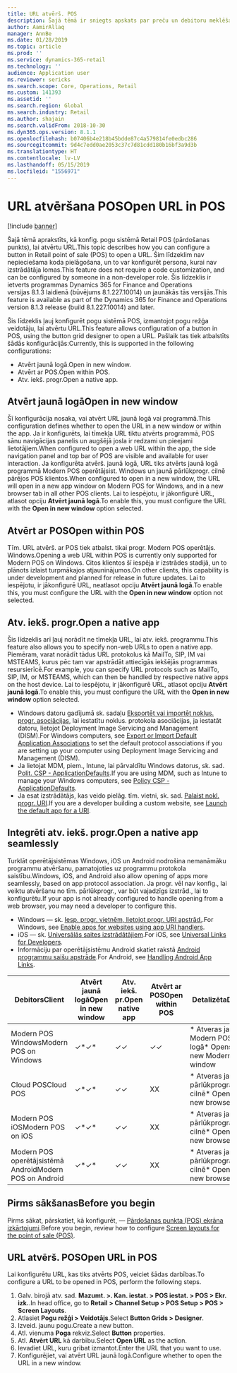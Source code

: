 ```yaml
---
title: URL atvērš. POS
description: Šajā tēmā ir sniegts apskats par preču un debitoru meklēšanas funkcionalitātes uzlabojumiem programmā Microsoft Dynamics 365 for Retail.
author: AamirAllaq
manager: AnnBe
ms.date: 01/28/2019
ms.topic: article
ms.prod: ''
ms.service: dynamics-365-retail
ms.technology: ''
audience: Application user
ms.reviewer: sericks
ms.search.scope: Core, Operations, Retail
ms.custom: 141393
ms.assetid: ''
ms.search.region: Global
ms.search.industry: Retail
ms.author: shajain
ms.search.validFrom: 2018-10-30
ms.dyn365.ops.version: 8.1.1
ms.openlocfilehash: b07406b4e218b45bdde87c4a579814fe0edbc286
ms.sourcegitcommit: 9d4c7edd0ae2053c37c7d81cdd180b16bf3a9d3b
ms.translationtype: HT
ms.contentlocale: lv-LV
ms.lasthandoff: 05/15/2019
ms.locfileid: "1556971"
---
```

# <a name="open-url-in-pos"></a><span data-ttu-id="355a0-103">URL atvēršana POS</span><span class="sxs-lookup"><span data-stu-id="355a0-103">Open URL in POS</span></span>

[!include [banner](includes/banner.md)]

<span data-ttu-id="355a0-104">Šajā tēmā aprakstīts, kā konfig. pogu sistēmā Retail POS (pārdošanas punkts), lai atvērtu URL.</span><span class="sxs-lookup"><span data-stu-id="355a0-104">This topic describes how you can configure a button in Retail point of sale (POS) to open a URL.</span></span> <span data-ttu-id="355a0-105">Šim līdzeklim nav nepieciešama koda pielāgošana, un to var konfigurēt persona, kurai nav izstrādātāja lomas.</span><span class="sxs-lookup"><span data-stu-id="355a0-105">This feature does not require a code customization, and can be configured by someone in a non-developer role.</span></span> <span data-ttu-id="355a0-106">Šis līdzeklis ir ietverts programmas Dynamics 365 for Finance and Operations versijas 8.1.3 laidienā (būvējums 8.1.227.10014) un jaunākās tās versijās.</span><span class="sxs-lookup"><span data-stu-id="355a0-106">This feature is available as part of the Dynamics 365 for Finance and Operations version 8.1.3 release (build 8.1.227.10014) and later.</span></span> 

<span data-ttu-id="355a0-107">Šis līdzeklis ļauj konfigurēt pogu sistēmā POS, izmantojot pogu režģa veidotāju, lai atvērtu URL.</span><span class="sxs-lookup"><span data-stu-id="355a0-107">This feature allows configuration of a button in POS, using the button grid designer to open a URL.</span></span> <span data-ttu-id="355a0-108">Pašlaik tas tiek atbalstīts šādās konfigurācijās:</span><span class="sxs-lookup"><span data-stu-id="355a0-108">Currently, this is supported in the following configurations:</span></span>

- <span data-ttu-id="355a0-109">Atvērt jaunā logā.</span><span class="sxs-lookup"><span data-stu-id="355a0-109">Open in new window.</span></span>
- <span data-ttu-id="355a0-110">Atvērt ar POS.</span><span class="sxs-lookup"><span data-stu-id="355a0-110">Open within POS.</span></span>
- <span data-ttu-id="355a0-111">Atv. iekš. progr.</span><span class="sxs-lookup"><span data-stu-id="355a0-111">Open a native app.</span></span>

## <a name="open-in-new-window"></a><span data-ttu-id="355a0-112">Atvērt jaunā logā</span><span class="sxs-lookup"><span data-stu-id="355a0-112">Open in new window</span></span>

<span data-ttu-id="355a0-113">Šī konfigurācija nosaka, vai atvērt URL jaunā logā vai programmā.</span><span class="sxs-lookup"><span data-stu-id="355a0-113">This configuration defines whether to open the URL in a new window or within the app.</span></span> <span data-ttu-id="355a0-114">Ja ir konfigurēts, lai tīmekļa URL tiktu atvērts programmā, POS sānu navigācijas panelis un augšējā josla ir redzami un pieejami lietotājiem.</span><span class="sxs-lookup"><span data-stu-id="355a0-114">When configured to open a web URL within the app, the side navigation panel and top bar of POS are visible and available for user interaction.</span></span> <span data-ttu-id="355a0-115">Ja konfigurēta atvērš. jaunā logā, URL tiks atvērts jaunā logā programmā Modern POS operētājsist. Windows un jaunā pārlūkprogr. cilnē pārējos POS klientos.</span><span class="sxs-lookup"><span data-stu-id="355a0-115">When configured to open in a new window, the URL will open in a new app window on Modern POS for Windows, and in a new browser tab in all other POS clients.</span></span> <span data-ttu-id="355a0-116">Lai to iespējotu, ir jākonfigurē URL, atlasot opciju **Atvērt jaunā logā**.</span><span class="sxs-lookup"><span data-stu-id="355a0-116">To enable this, you must configure the URL with the **Open in new window** option selected.</span></span>

## <a name="open-within-pos"></a><span data-ttu-id="355a0-117">Atvērt ar POS</span><span class="sxs-lookup"><span data-stu-id="355a0-117">Open within POS</span></span>

<span data-ttu-id="355a0-118">Tīm. URL atvērš. ar POS tiek atbalst. tikai progr. Modern POS operētājs. Windows.</span><span class="sxs-lookup"><span data-stu-id="355a0-118">Opening a web URL within POS is currently only supported for Modern POS on Windows.</span></span> <span data-ttu-id="355a0-119">Citos klientos šī iespēja ir izstrādes stadijā, un to plānots izlaist turpmākajos atjauninājumos.</span><span class="sxs-lookup"><span data-stu-id="355a0-119">On other clients, this capability is under development and planned for release in future updates.</span></span> <span data-ttu-id="355a0-120">Lai to iespējotu, ir jākonfigurē URL, neatlasot opciju **Atvērt jaunā logā**.</span><span class="sxs-lookup"><span data-stu-id="355a0-120">To enable this, you must configure the URL with the **Open in new window** option not selected.</span></span>

## <a name="open-a-native-app"></a><span data-ttu-id="355a0-121">Atv. iekš. progr.</span><span class="sxs-lookup"><span data-stu-id="355a0-121">Open a native app</span></span>

<span data-ttu-id="355a0-122">Šis līdzeklis arī ļauj norādīt ne tīmekļa URL, lai atv. iekš. programmu.</span><span class="sxs-lookup"><span data-stu-id="355a0-122">This feature also allows you to specify non-web URLs to open a native app.</span></span> <span data-ttu-id="355a0-123">Piemēram, varat norādīt tādus URL protokolus kā MailTo, SIP, IM vai MSTEAMS, kurus pēc tam var apstrādāt attiecīgās iekšējās programmas resursierīcē.</span><span class="sxs-lookup"><span data-stu-id="355a0-123">For example, you can specify URL protocols such as MailTo, SIP, IM, or MSTEAMS, which can then be handled by respective native apps on the host device.</span></span> <span data-ttu-id="355a0-124">Lai to iespējotu, ir jākonfigurē URL, atlasot opciju **Atvērt jaunā logā**.</span><span class="sxs-lookup"><span data-stu-id="355a0-124">To enable this, you must configure the URL with the **Open in new window** option selected.</span></span>

- <span data-ttu-id="355a0-125">Windows datoru gadījumā sk. sadaļu [Eksportēt vai importēt noklus. progr. asociācijas](https://docs.microsoft.com/windows-hardware/manufacture/desktop/export-or-import-default-application-associations), lai iestatītu noklus. protokola asociācijas, ja iestatāt datoru, lietojot Deployment Image Servicing and Management (DISM).</span><span class="sxs-lookup"><span data-stu-id="355a0-125">For Windows computers, see [Export or Import Default Application Associations](https://docs.microsoft.com/windows-hardware/manufacture/desktop/export-or-import-default-application-associations) to set the default protocol associations if you are setting up your computer using Deployment Image Servicing and Management (DISM).</span></span>
- <span data-ttu-id="355a0-126">Ja lietojat MDM, piem., Intune, lai pārvaldītu Windows datorus, sk. sad. [Polit. CSP - ApplicationDefaults](https://docs.microsoft.com/windows/client-management/mdm/policy-csp-applicationdefaults).</span><span class="sxs-lookup"><span data-stu-id="355a0-126">If you are using MDM, such as Intune to manage your Windows computers, see [Policy CSP - ApplicationDefaults](https://docs.microsoft.com/windows/client-management/mdm/policy-csp-applicationdefaults).</span></span>
- <span data-ttu-id="355a0-127">Ja esat izstrādātājs, kas veido pielāg. tīm. vietni, sk. sad. [Palaist nokl. progr. URI](https://docs.microsoft.com/windows/uwp/launch-resume/launch-default-app).</span><span class="sxs-lookup"><span data-stu-id="355a0-127">If you are a developer building a custom website, see [Launch the default app for a URI](https://docs.microsoft.com/windows/uwp/launch-resume/launch-default-app).</span></span>

## <a name="open-a-native-app-seamlessly"></a><span data-ttu-id="355a0-128">Integrēti atv. iekš. progr.</span><span class="sxs-lookup"><span data-stu-id="355a0-128">Open a native app seamlessly</span></span>

<span data-ttu-id="355a0-129">Turklāt operētājsistēmas Windows, iOS un Android nodrošina nemanāmāku programmu atvēršanu, pamatojoties uz programmu protokola saistību.</span><span class="sxs-lookup"><span data-stu-id="355a0-129">Windows, iOS, and Android also allow opening of apps more seamlessly, based on app protocol association.</span></span> <span data-ttu-id="355a0-130">Ja progr. vēl nav konfig., lai veiktu atvēršanu no tīm. pārlūkprogr., var būt vajadzīgs izstrād., lai to konfigurētu.</span><span class="sxs-lookup"><span data-stu-id="355a0-130">If your app is not already configured to handle opening from a web browser, you may need a developer to configure this.</span></span>

- <span data-ttu-id="355a0-131">Windows — sk. [Iesp. progr. vietnēm, lietojot progr. URI apstrād.](https://docs.microsoft.com/windows/uwp/launch-resume/web-to-app-linking).</span><span class="sxs-lookup"><span data-stu-id="355a0-131">For Windows, see [Enable apps for websites using app URI handlers](https://docs.microsoft.com/windows/uwp/launch-resume/web-to-app-linking).</span></span>
- <span data-ttu-id="355a0-132">iOS — sk. [Universālās saites izstrādātājiem](https://developer.apple.com/ios/universal-links/).</span><span class="sxs-lookup"><span data-stu-id="355a0-132">For iOS, see [Universal Links for Developers](https://developer.apple.com/ios/universal-links/).</span></span>
- <span data-ttu-id="355a0-133">Informāciju par operētājsistēmu Android skatiet rakstā [Android programmu saišu apstrāde](https://developer.android.com/training/app-links/).</span><span class="sxs-lookup"><span data-stu-id="355a0-133">For Android, see [Handling Android App Links](https://developer.android.com/training/app-links/).</span></span>

| <span data-ttu-id="355a0-134">Debitors</span><span class="sxs-lookup"><span data-stu-id="355a0-134">Client</span></span>                | <span data-ttu-id="355a0-135">Atvērt jaunā logā</span><span class="sxs-lookup"><span data-stu-id="355a0-135">Open in new window</span></span> | <span data-ttu-id="355a0-136">Atv. iekš. pr.</span><span class="sxs-lookup"><span data-stu-id="355a0-136">Open native app</span></span> | <span data-ttu-id="355a0-137">Atvērt ar POS</span><span class="sxs-lookup"><span data-stu-id="355a0-137">Open within POS</span></span> | <span data-ttu-id="355a0-138">Detalizēta</span><span class="sxs-lookup"><span data-stu-id="355a0-138">Details</span></span>                           |
|-----------------------|--------------------|-----------------|-----------------|-----------------------------------|
| <span data-ttu-id="355a0-139">Modern POS Windows</span><span class="sxs-lookup"><span data-stu-id="355a0-139">Modern POS on Windows</span></span> | <span data-ttu-id="355a0-140">✓\*</span><span class="sxs-lookup"><span data-stu-id="355a0-140">✓\*</span></span>                | <span data-ttu-id="355a0-141">✓</span><span class="sxs-lookup"><span data-stu-id="355a0-141">✓</span></span>               | <span data-ttu-id="355a0-142">✓</span><span class="sxs-lookup"><span data-stu-id="355a0-142">✓</span></span>              | <span data-ttu-id="355a0-143">\* Atveras jaunā Modern POS logā</span><span class="sxs-lookup"><span data-stu-id="355a0-143">\* Opens in new Modern POS window</span></span> |
| <span data-ttu-id="355a0-144">Cloud POS</span><span class="sxs-lookup"><span data-stu-id="355a0-144">Cloud POS</span></span>             | <span data-ttu-id="355a0-145">✓\*</span><span class="sxs-lookup"><span data-stu-id="355a0-145">✓\*</span></span>                | <span data-ttu-id="355a0-146">✓</span><span class="sxs-lookup"><span data-stu-id="355a0-146">✓</span></span>               | <span data-ttu-id="355a0-147">X</span><span class="sxs-lookup"><span data-stu-id="355a0-147">X</span></span>              | <span data-ttu-id="355a0-148">\* Atveras jaunā pārlūkprogrammas cilnē</span><span class="sxs-lookup"><span data-stu-id="355a0-148">\* Opens in new browser tab</span></span>        |
| <span data-ttu-id="355a0-149">Modern POS iOS</span><span class="sxs-lookup"><span data-stu-id="355a0-149">Modern POS on iOS</span></span>     | <span data-ttu-id="355a0-150">✓\*</span><span class="sxs-lookup"><span data-stu-id="355a0-150">✓\*</span></span>                | <span data-ttu-id="355a0-151">✓</span><span class="sxs-lookup"><span data-stu-id="355a0-151">✓</span></span>               | <span data-ttu-id="355a0-152">X</span><span class="sxs-lookup"><span data-stu-id="355a0-152">X</span></span>              | <span data-ttu-id="355a0-153">\* Atveras jaunā pārlūkprogrammas cilnē</span><span class="sxs-lookup"><span data-stu-id="355a0-153">\* Opens in new browser tab</span></span>        |
| <span data-ttu-id="355a0-154">Modern POS operētājsistēmā Android</span><span class="sxs-lookup"><span data-stu-id="355a0-154">Modern POS on Android</span></span> | <span data-ttu-id="355a0-155">✓\*</span><span class="sxs-lookup"><span data-stu-id="355a0-155">✓\*</span></span>                | <span data-ttu-id="355a0-156">✓</span><span class="sxs-lookup"><span data-stu-id="355a0-156">✓</span></span>               | <span data-ttu-id="355a0-157">X</span><span class="sxs-lookup"><span data-stu-id="355a0-157">X</span></span>              | <span data-ttu-id="355a0-158">\* Atveras jaunā pārlūkprogrammas cilnē</span><span class="sxs-lookup"><span data-stu-id="355a0-158">\* Opens in new browser tab</span></span>        |

## <a name="before-you-begin"></a><span data-ttu-id="355a0-159">Pirms sākšanas</span><span class="sxs-lookup"><span data-stu-id="355a0-159">Before you begin</span></span>

<span data-ttu-id="355a0-160">Pirms sākat, pārskatiet, kā konfigurēt, — [Pārdošanas punkta (POS) ekrāna izkārtojumi](pos-screen-layouts.md).</span><span class="sxs-lookup"><span data-stu-id="355a0-160">Before you begin, review how to configure [Screen layouts for the point of sale (POS)](pos-screen-layouts.md).</span></span>

## <a name="open-url-in-pos"></a><span data-ttu-id="355a0-161">URL atvērš. POS</span><span class="sxs-lookup"><span data-stu-id="355a0-161">Open URL in POS</span></span>

<span data-ttu-id="355a0-162">Lai konfigurētu URL, kas tiks atvērts POS, veiciet šādas darbības.</span><span class="sxs-lookup"><span data-stu-id="355a0-162">To configure a URL to be opened in POS, perform the following steps.</span></span>

1. <span data-ttu-id="355a0-163">Galv. birojā atv. sad. **Mazumt. \>. Kan. iestat. \> POS iestat. \> POS \> Ekr. izk.**.</span><span class="sxs-lookup"><span data-stu-id="355a0-163">In head office, go to **Retail \> Channel Setup \> POS Setup \> POS \> Screen Layouts**.</span></span>
2. <span data-ttu-id="355a0-164">Atlasiet **Pogu režģi \> Veidotājs**.</span><span class="sxs-lookup"><span data-stu-id="355a0-164">Select **Button Grids \> Designer**.</span></span>
3. <span data-ttu-id="355a0-165">Izveid. jaunu pogu.</span><span class="sxs-lookup"><span data-stu-id="355a0-165">Create a new button.</span></span>
4. <span data-ttu-id="355a0-166">Atl. vienuma **Poga** rekviz.</span><span class="sxs-lookup"><span data-stu-id="355a0-166">Select **Button** properties.</span></span>
5. <span data-ttu-id="355a0-167">Atl. **Atvērt URL** kā darbību.</span><span class="sxs-lookup"><span data-stu-id="355a0-167">Select **Open URL** as the action.</span></span>
6. <span data-ttu-id="355a0-168">Ievadiet URL, kuru gribat izmantot.</span><span class="sxs-lookup"><span data-stu-id="355a0-168">Enter the URL that you want to use.</span></span>
7. <span data-ttu-id="355a0-169">Konfigurējiet, vai atvērt URL jaunā logā.</span><span class="sxs-lookup"><span data-stu-id="355a0-169">Configure whether to open the URL in a new window.</span></span>
